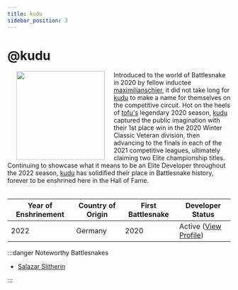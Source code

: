 ```yaml
---
title: kudu
sidebar_position: 3
---
```

# @kudu

<img src="/img/hall-of-fame/kudu.png" hspace="20" align="left" p width="200px"/>
Introduced to the world of Battlesnake in 2020 by fellow inductee <a href="https://play.battlesnake.com/profile/maximilianschier"> maximilianschier</a>, it did not take long for <a href="https://play.battlesnake.com/profile/kudu"> kudu</a> to make a name for themselves on the competitive circuit. Hot on the heels of <a href="https://play.battlesnake.com/profile/tofu"> tofu's</a> legendary 2020 season, <a href="https://play.battlesnake.com/profile/kudu"> kudu</a> captured the public imagination with their 1st place win in the 2020 Winter Classic Veteran division, then advancing to the finals in each of the 2021 competitive leagues, ultimately claiming two Elite championship titles. Continuing to showcase what it means to be an Elite Developer throughout the 2022 season, <a href="https://play.battlesnake.com/profile/kudu"> kudu</a> has solidified their place in  Battlesnake history, forever to be enshrined here in the Hall of Fame.

<br clear="left"/>
<br clear="left"/>



| Year of Enshrinement | Country of Origin | First Battlesnake | Developer Status                                             |
|----------------------|-------------------|-------------------|--------------------------------------------------------------|
| 2022                 | Germany           | 2020              | Active ([View Profile](https://play.battlesnake.com/profile/kudu)) |

:::danger Noteworthy Battlesnakes

- [Salazar Slitherin](https://play.battlesnake.com/profile/kudu#salazar-slitherin)

:::
